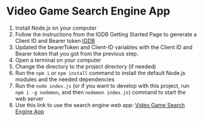 # Video Game Search Engine App

1. Install Node.js on your computer
2. Follow the instructions from the IGDB Getting Started Page to generate a Client ID and Bearer token [IGDB](https://api-docs.igdb.com/#getting-started)
3. Updated the bearerToken and Client-ID variables with the Client ID and Bearer token that you got from the previous step.
4. Open a terminal on your computer
5. Change the directory to the project directory (if needed)
6. Run the `npm i` or `npm install` command to install the default Node.js modules and the needed dependencies
7. Run the `node index.js` (or if you want to develop with this project, run `npm i -g nodemon`, and then `nodemon index.js`) command to start the web server
8. Use this link to use the search engine web app: [Video Game Search Engine App](http://localhosr:3000)
